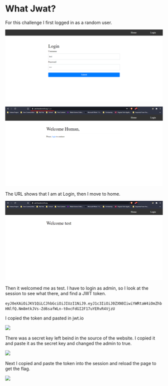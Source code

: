 # What Jwat?
For this challenge I first logged in as a random user.

![](./first.png)

![](./second.png)

The URL shows that I am at Login, then I move to home.

![](./third.png)

Then it welcomed me as test. I have to login as admin, so I look at the session to see what there, and find a JWT token.

```eyJ0eXAiOiJKV1QiLCJhbGciOiJIUzI1NiJ9.eyJ1c3IiOiJ0ZXN0IiwiYWRtaW4iOmZhbHNlfQ.Nm8mtkJVs-Zd6safWLn-t0xcFdGI2F17uYERvR4VjzU```

I copied the token and pasted in jwt.io 

![](./fourth.png)

There was a secret key left beind in the source of the website. I copied it and paste it as the secret key and changed the admin to true.

![](./fifth.png)

Next I copied and paste the token into the session and reload the page to get the flag.

![](./sixth.png)